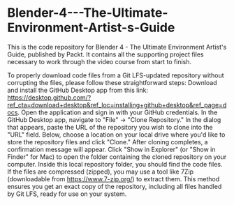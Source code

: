 # Blender-4---The-Ultimate-Environment-Artist-s-Guide
This is the code repository for Blender 4 - The Ultimate Environment Artist's Guide, published by Packt. It contains all the supporting project files necessary to work through the video course from start to finish.

To properly download code files from a Git LFS-updated repository without corrupting the files, please follow these straightforward steps: Download and install the GitHub Desktop app from this link: https://desktop.github.com/?ref_cta=download+desktop&ref_loc=installing+github+desktop&ref_page=docs. Open the application and sign in with your GitHub credentials. In the GitHub Desktop app, navigate to "File" -> "Clone Repository." In the dialog that appears, paste the URL of the repository you wish to clone into the "URL" field. Below, choose a location on your local drive where you'd like to store the repository files and click "Clone." After cloning completes, a confirmation message will appear. Click "Show in Explorer" (or "Show in Finder" for Mac) to open the folder containing the cloned repository on your computer. Inside this local repository folder, you should find the code files. If the files are compressed (zipped), you may use a tool like 7Zip (downloadable from https://www.7-zip.org/) to extract them. This method ensures you get an exact copy of the repository, including all files handled by Git LFS, ready for use on your system.
